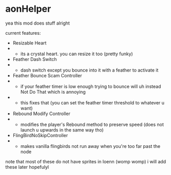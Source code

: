 # aonHelper

yea this mod does stuff alright

current features:

- Resizable Heart
- - its a crystal heart. you can resize it too (pretty funky)
- Feather Dash Switch
- - dash switch except you bounce into it with a feather to activate it
- Feather Bounce Scam Controller
- - if your feather timer is low enough trying to bounce will uh instead Not Do That which is annoying
- - this fixes that (you can set the feather timer threshold to whatever u want)
- Rebound Modify Controller
- - modifies the player's Rebound method to preserve speed (does not launch u upwards in the same way tho)
- FlingBirdNoSkipController
- - makes vanilla flingbirds not run away when you're too far past the node

note that most of these do not have sprites in loenn (womp womp) i will add these later   hopefulyl
